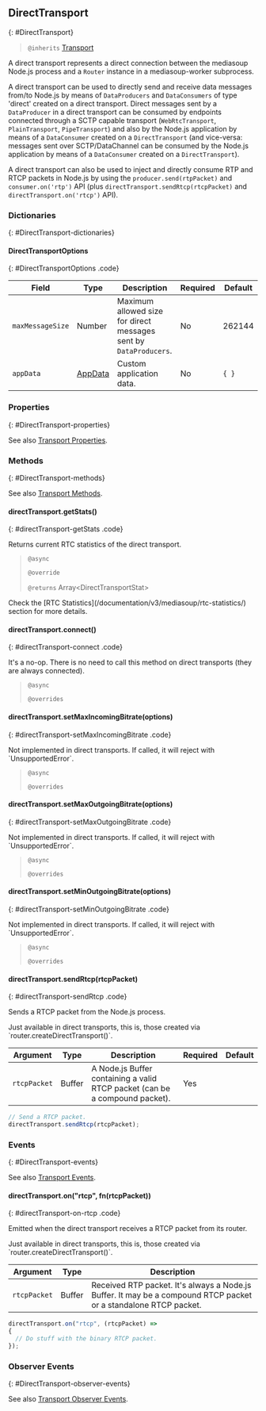 ## DirectTransport
{: #DirectTransport}

<section markdown="1">

> `@inherits` [Transport](#Transport)

A direct transport represents a direct connection between the mediasoup Node.js process and a `Router` instance in a mediasoup-worker subprocess.

A direct transport can be used to directly send and receive data messages from/to Node.js by means of `DataProducers` and `DataConsumers` of type 'direct' created on a direct transport. Direct messages sent by a `DataProducer` in a direct transport can be consumed by endpoints connected through a SCTP capable transport (`WebRtcTransport`, `PlainTransport`, `PipeTransport`) and also by the Node.js application by means of a `DataConsumer` created on a `DirectTransport` (and vice-versa: messages sent over SCTP/DataChannel can be consumed by the Node.js application by means of a `DataConsumer` created on a `DirectTransport`).

A direct transport can also be used to inject and directly consume RTP and RTCP packets in Node.js by using the `producer.send(rtpPacket)` and `consumer.on('rtp')` API (plus `directTransport.sendRtcp(rtcpPacket)` and `directTransport.on('rtcp')` API).

</section>


### Dictionaries
{: #DirectTransport-dictionaries}

<section markdown="1">

#### DirectTransportOptions
{: #DirectTransportOptions .code}

<div markdown="1" class="table-wrapper L3">

Field         | Type    | Description   | Required | Default
------------- | ------- | ------------- | -------- | ---------
`maxMessageSize` | Number | Maximum allowed size for direct messages sent by `DataProducers`. | No | 262144
`appData`     | [AppData](#AppData) | Custom application data. | No | `{ }`

</div>

</section>


### Properties
{: #DirectTransport-properties}

<section markdown="1">

See also [Transport Properties](#Transport-properties).

</section>


### Methods
{: #DirectTransport-methods}

<section markdown="1">

See also [Transport Methods](#Transport-methods).

#### directTransport.getStats()
{: #directTransport-getStats .code}

Returns current RTC statistics of the direct transport.

> `@async`
> 
> `@override`
> 
> `@returns` Array&lt;DirectTransportStat&gt;

<div markdown="1" class="note">
Check the [RTC Statistics](/documentation/v3/mediasoup/rtc-statistics/) section for more details.
</div>

#### directTransport.connect()
{: #directTransport-connect .code}

It's a no-op. There is no need to call this method on direct transports (they are always connected).

> `@async`
> 
> `@overrides`

#### directTransport.setMaxIncomingBitrate(options)
{: #directTransport-setMaxIncomingBitrate .code}

<div markdown="1" class="note warn">
Not implemented in direct transports. If called, it will reject with `UnsupportedError`.
</div>

> `@async`
> 
> `@overrides`

#### directTransport.setMaxOutgoingBitrate(options)
{: #directTransport-setMaxOutgoingBitrate .code}

<div markdown="1" class="note warn">
Not implemented in direct transports. If called, it will reject with `UnsupportedError`.
</div>

> `@async`
> 
> `@overrides`

#### directTransport.setMinOutgoingBitrate(options)
{: #directTransport-setMinOutgoingBitrate .code}

<div markdown="1" class="note warn">
Not implemented in direct transports. If called, it will reject with `UnsupportedError`.
</div>

> `@async`
> 
> `@overrides`

</section>

#### directTransport.sendRtcp(rtcpPacket)
{: #directTransport-sendRtcp .code}

Sends a RTCP packet from the Node.js process.

<div markdown="1" class="note">
Just available in direct transports, this is, those created via `router.createDirectTransport()`.
</div>

<div markdown="1" class="table-wrapper L3">

Argument  | Type    | Description | Required | Default 
--------- | ------- | ----------- | -------- | ----------
`rtcpPacket` | Buffer | A Node.js Buffer containing a valid RTCP packet (can be a compound packet). | Yes |

</div>

```javascript
// Send a RTCP packet.
directTransport.sendRtcp(rtcpPacket);
```

</section>


### Events
{: #DirectTransport-events}

<section markdown="1">

See also [Transport Events](#Transport-events).

#### directTransport.on("rtcp", fn(rtcpPacket))
{: #directTransport-on-rtcp .code}

Emitted when the direct transport receives a RTCP packet from its router.

<div markdown="1" class="note">
Just available in direct transports, this is, those created via `router.createDirectTransport()`.
</div>

<div markdown="1" class="table-wrapper L3">

Argument    | Type    | Description   
----------- | ------- | ----------------
`rtcpPacket` | Buffer  | Received RTP packet. It's always a Node.js Buffer. It may be a compound RTCP packet or a standalone RTCP packet.

</div>

```javascript
directTransport.on("rtcp", (rtcpPacket) =>
{
  // Do stuff with the binary RTCP packet.
});
```

</section>


### Observer Events
{: #DirectTransport-observer-events}

<section markdown="1">

See also [Transport Observer Events](#Transport-observer-events).

</section>
